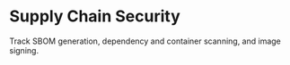 # Supply Chain Security

Track SBOM generation, dependency and container scanning, and image signing.

